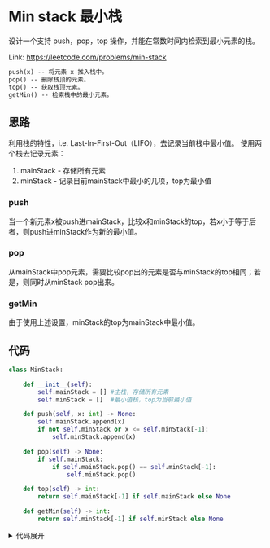 # Min stack 最小栈

设计一个支持 push，pop，top 操作，并能在常数时间内检索到最小元素的栈。

Link: https://leetcode.com/problems/min-stack

```markdown
push(x) -- 将元素 x 推入栈中。
pop() -- 删除栈顶的元素。
top() -- 获取栈顶元素。
getMin() -- 检索栈中的最小元素。
```

## 思路
利用栈的特性，i.e. Last-In-First-Out（LIFO），去记录当前栈中最小值。
使用两个栈去记录元素：
1. mainStack - 存储所有元素
2. minStack  - 记录目前mainStack中最小的几项，top为最小值

### push
当一个新元素x被push进mainStack，比较x和minStack的top，若x小于等于后者，则push进minStack作为新的最小值。

### pop
从mainStack中pop元素，需要比较pop出的元素是否与minStack的top相同；若是，则同时从minStack pop出来。

### getMin
由于使用上述设置，minStack的top为mainStack中最小值。



## 代码
```python
class MinStack:

    def __init__(self):
        self.mainStack = [] #主栈，存储所有元素
        self.minStack = []  #最小值栈，top为当前最小值

    def push(self, x: int) -> None:
        self.mainStack.append(x)
        if not self.minStack or x <= self.minStack[-1]:
            self.minStack.append(x)

    def pop(self) -> None:
        if self.mainStack:
            if self.mainStack.pop() == self.minStack[-1]:
                self.minStack.pop()

    def top(self) -> int:
        return self.mainStack[-1] if self.mainStack else None

    def getMin(self) -> int:
        return self.minStack[-1] if self.minStack else None
```



<details>
    <summary>代码展开</summary>

```python
class MinStack:

    def __init__(self):
        self.mainStack = []
        self.minStack = []

    def push(self, x: int) -> None:
        self.mainStack.append(x)
        if not self.minStack or x <= self.minStack[-1]:
            self.minStack.append(x)

    def pop(self) -> None:
        if self.mainStack:
            top = self.mainStack.pop()
            if top == self.minStack[-1]：
                self.minStack.pop()

    def top(self) -> int:
        if self.mainStack:
            return self.mainStack[-1]
        else:
            return None

    def getMin(self) -> int:
        if self.minStack:
            return self.minStack[-1]
        else:
            return None
```
</details>
